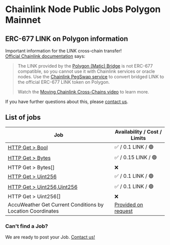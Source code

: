 # Chainlink Node Public Jobs Polygon Mainnet

## ERC-677 LINK on Polygon information

Important information for the LINK cross-chain transfer!  
[Official Chainlink documentation](https://docs.chain.link/resources/link-token-contracts/#polygon-mainnet) says:

> The LINK provided by the [Polygon (Matic) Bridge](https://wallet.polygon.technology/polygon/bridge/) is not ERC-677 compatible, so you cannot use it with Chainlink services or oracle nodes. Use the [Chainlink PegSwap service](https://pegswap.chain.link/) to convert bridged LINK to the official ERC-677 LINK token on Polygon.
>
> Watch the [Moving Chainlink Cross-Chains video](https://www.youtube.com/watch?v=WKvIGkBWRUA) to learn more.

If you have further questions about this, please [contact us](#have-some-questions-or-problems).

## List of jobs

| Job                                                                  | Availability / Cost / Limits                                                                |
| -------------------------------------------------------------------- | ------------------------------------------------------------------------------------------- |
| [HTTP Get > Bool](./HTTP%20Get%20%3E%20Bool)                         | ✅ / 0.1 LINK / 🟢                                                                          |
| [HTTP Get > Bytes](./HTTP%20Get%20%3E%20Bytes)                       | ✅ / 0.15 LINK / 🟢                                                                         |
| HTTP Get > Bytes[]                                                   | ❌                                                                                          |
| [HTTP Get > Uint256](./HTTP%20Get%20%3E%20Uint256)                   | ✅ / 0.1 LINK / 🟢                                                                          |
| [HTTP Get > Uint256,Uint256](./HTTP%20Get%20%3E%20Uint256%2CUint256) | ✅ / 0.1 LINK / 🟢                                                                          |
| HTTP Get > Uint256[]                                                 | ❌                                                                                          |
| AccuWeather Get Current Conditions by Location Coordinates           | [Provided on request](https://github.com/oraclespace/chainlink-node-public-jobs#contact-us) |

### Can't find a Job?

We are ready to post your Job. [Contact us!](https://github.com/oraclespace/chainlink-node-public-jobs#contact-us)
